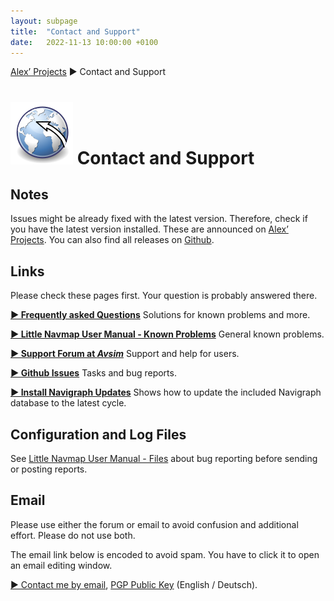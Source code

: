 ```yaml
---
layout: subpage
title:  "Contact and Support"
date:   2022-11-13 10:00:00 +0100
---
```


[Alex’ Projects](index.html) ► Contact and Support

# ![Little Navmap](assets/images/navroute.png) Contact and Support

## Notes

Issues might be already fixed with the latest version. Therefore, check if you have the latest version installed. These are announced on [Alex’ Projects](index.html).
You can also find all releases on [Github](https://github.com/albar965/littlenavmap/releases).

## Links

Please check these pages first. Your question is probably answered there.

[**► Frequently asked Questions**](littlenavmap-faq.html) Solutions for known problems and more.

[**► Little Navmap User Manual - Known Problems**](https://www.littlenavmap.org/manuals/littlenavmap/release/latest/en/APPENDIX.html#problems) General known problems.

[**► Support Forum at _Avsim_**](https://www.avsim.com/forum/780-little-navmap-little-navconnect-little-logbook-support-forum) Support and help for users.

[**► Github Issues**](https://github.com/albar965/littlenavmap/issues) Tasks and bug reports.

[**► Install Navigraph Updates**](littlenavmap_navigraph.html) Shows how to update the included Navigraph database to the latest cycle.

## Configuration and Log Files

See [Little Navmap User Manual - Files](https://www.littlenavmap.org/manuals/littlenavmap/release/latest/en/APPENDIX.html#how-to-report-a-bug)
about bug reporting before sending or posting reports.

## Email

Please use either the forum or email to avoid confusion and additional effort. Please do not use both.

The email link below is encoded to avoid spam. You have to click it to open an email editing window.

<a href="alex AT littlenavmap DOT org"
   rel="nofollow"
   onclick="this.href='mailto:' + 'alex' + '@' + 'little' + 'nav' + 'map' + '.' + 'org'"
   onmouseleave="this.href='alex AT littlenavmap DOT org'"><span class="bold">► Contact me by email</span></a>,
<a rel="pgpkey" href="alex@littlenavmap.org.pubkey.asc">PGP Public Key</a> (English / Deutsch).

